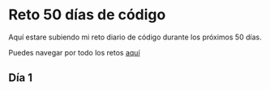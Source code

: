 # Reto 50 días de código
Aquí estare subiendo mi reto diario de código durante los próximos 50 días. 

Puedes navegar por todo los retos [aquí](https://tetsudaux.github.io/50days-code/) 

## Día 1
